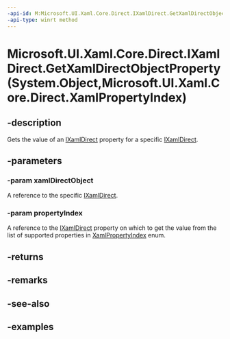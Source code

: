 ```yaml
---
-api-id: M:Microsoft.UI.Xaml.Core.Direct.IXamlDirect.GetXamlDirectObjectProperty(System.Object,Microsoft.UI.Xaml.Core.Direct.XamlPropertyIndex)
-api-type: winrt method
---
```


# Microsoft.UI.Xaml.Core.Direct.IXamlDirect.GetXamlDirectObjectProperty(System.Object,Microsoft.UI.Xaml.Core.Direct.XamlPropertyIndex)

<!--
public object GetXamlDirectObjectProperty (object xamlDirectObject, Microsoft.UI.Xaml.Core.Direct.XamlPropertyIndex propertyIndex);
-->

## -description

Gets the value of an [IXamlDirect](ixamldirect.md) property for a specific [IXamlDirect](ixamldirect.md).

## -parameters

### -param xamlDirectObject

A reference to the specific [IXamlDirect](ixamldirect.md).

### -param propertyIndex

A reference to the [IXamlDirect](ixamldirect.md) property on which to get the value from the list of supported properties in [XamlPropertyIndex](xamlpropertyindex.md) enum.

## -returns

## -remarks

## -see-also

## -examples

